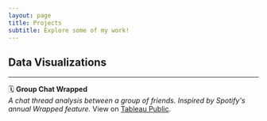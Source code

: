 ```yaml
---
layout: page
title: Projects
subtitle: Explore some of my work!
---
```


## Data Visualizations
***
🗓️ **Group Chat Wrapped**<br/>
*A chat thread analysis between a group of friends. Inspired by Spotify's annual Wrapped feature.*
View on [Tableau Public](https://public.tableau.com/views/GroupChatWrappedDesktop/Cover?:language=en-US&:sid=&:display_count=n&:origin=viz_share_link).<br/>
